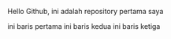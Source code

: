 Hello Github, ini adalah repository pertama saya

ini baris pertama
ini baris kedua 
ini baris ketiga
